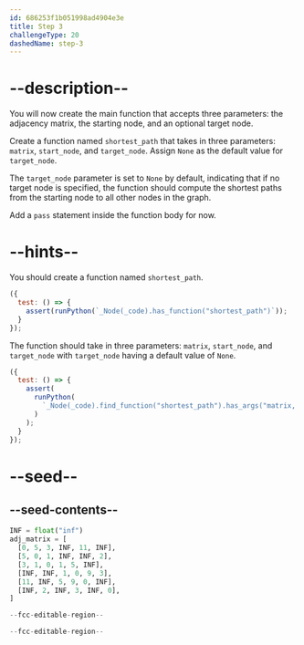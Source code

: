 ```yaml
---
id: 686253f1b051998ad4904e3e
title: Step 3
challengeType: 20
dashedName: step-3
---
```


# --description--

You will now create the main function that accepts three parameters: the adjacency matrix, the starting node, and an optional target node.

Create a function named `shortest_path` that takes in three parameters: `matrix`, `start_node`, and `target_node`. Assign `None` as the default value for `target_node`.

The `target_node` parameter is set to `None` by default, indicating that if no target node is specified, the function should compute the shortest paths from the starting node to all other nodes in the graph.

Add a `pass` statement inside the function body for now.

# --hints--

You should create a function named `shortest_path`.

```js
({
  test: () => {
    assert(runPython(`_Node(_code).has_function("shortest_path")`));
  }
});
```

The function should take in three parameters: `matrix`, `start_node`, and `target_node` with `target_node` having a default value of `None`.

```js
({
  test: () => {
    assert(
      runPython(
        `_Node(_code).find_function("shortest_path").has_args("matrix, start_node, target_node=None")`
      )
    );
  }
});
```

# --seed--

## --seed-contents--

```py
INF = float("inf")
adj_matrix = [
  [0, 5, 3, INF, 11, INF],
  [5, 0, 1, INF, INF, 2],
  [3, 1, 0, 1, 5, INF],
  [INF, INF, 1, 0, 9, 3],
  [11, INF, 5, 9, 0, INF],
  [INF, 2, INF, 3, INF, 0],
]

--fcc-editable-region--

--fcc-editable-region--
```

